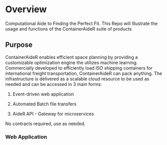 # Overview
Computational Aide to Finding the Perfect Fit.
This Repo will Illustrate the usage and functions of the ContainerAideR suite of products

## Purpose  
ContainerAideR enables efficient space planning by providing a customizable optimization engine the utilizes machine learning.  Commercially developed to efficiently load ISO shipping containers for international freight transportation, ContainerAideR can pack anything.  The infrastructure is delivered as a scalable cloud resource to be used as needed and can be accessed in 3 main forms:

1. Event-driven web application

2. Automated Batch file transfers

3. AideR API - Gateway for microservices
 
No contracts required, use as needed.

### Web Application

